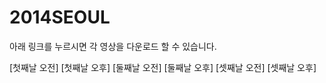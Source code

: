 2014SEOUL
=========

아래 링크를 누르시면 각 영상을 다운로드 할 수 있습니다.

[첫째날 오전]
[첫째날 오후]
[둘째날 오전]
[둘째날 오후]
[셋째날 오전]
[셋째날 오후]



[1]: https://drive.google.com/uc?export=download&confirm=Lu5p&id=0B1TzUCvJw_dEclY3RzdTcm94YU0 "첫째날 오전"
[2]: https://drive.google.com/uc?export=download&confirm=Al5F&id=0B1TzUCvJw_dENHRwb0xjUjZoc1U "첫째날 오후"
[3]: https://drive.google.com/uc?export=download&confirm=l3hX&id=0B1TzUCvJw_dEWUVLSzRtOTh6U00 "둘째날 오전"
[4]: https://drive.google.com/uc?export=download&confirm=k8W1&id=0B1TzUCvJw_dEV3pBSEhMXzlOUzQ "둘째날 오후"
[5]: https://drive.google.com/uc?export=download&confirm=nVE6&id=0B1TzUCvJw_dEM1VNQW1XeTIzZm8 "셋째날 오전"
[6]: https://drive.google.com/uc?export=download&confirm=oVgP&id=0B1TzUCvJw_dEV0lOUWpndVh1TG8 "셋째날 오후"

